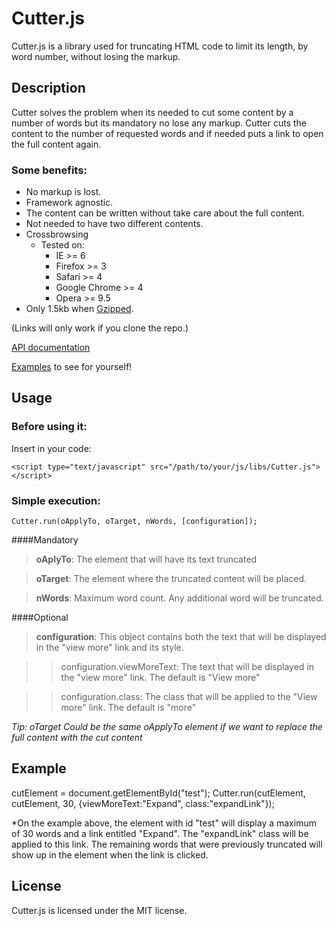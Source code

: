 # Cutter.js
Cutter.js is a library used for truncating HTML code to limit its length, by word number, without losing the markup.

## Description

Cutter solves the problem when its needed to cut some content by a number of words but its mandatory no lose any markup.
Cutter cuts the content to the number of requested words and if needed puts a link to open the full content again.

### Some benefits:

*   No markup is lost.
*   Framework agnostic.
*   The content can be written without take care about the full content.
*   Not needed to have two different contents.
*   Crossbrowsing
    * Tested on:
        * IE >= 6
        * Firefox >= 3
        * Safari >= 4
        * Google Chrome >= 4
        * Opera >= 9.5
*   Only 1.5kb when [Gzipped](http://tcorral.github.com/Cutter.js/versions/cutter.js.gz).

(Links will only work if you clone the repo.)

[API documentation](https://github.com/tcorral/Cutter.js/examples_and_documents/jsdoc/index.html)

[Examples](https://github.com/tcorral/Cutter.js/examples_and_documents/index.html) to see for yourself!

## Usage

### Before using it:
Insert in your code:

	<script type="text/javascript" src="/path/to/your/js/libs/Cutter.js"></script>

### Simple execution:

	Cutter.run(oApplyTo, oTarget, nWords, [configuration]);

####Mandatory

  >  **oAplyTo**: The element that will have its text truncated

  >  **oTarget**: The element where the truncated content will be placed.

  >  **nWords**: Maximum word count. Any additional word will be truncated.

####Optional

  >  **configuration**: This object contains both the text that will be displayed in the "view more" link and its style.

  >>    configuration.viewMoreText: The text that will be displayed in the "view more" link. The default is "View more"

  >>    configuration.class: The class that will be applied to the "View more" link. The default is "more"

*Tip: oTarget Could be the same oApplyTo element if we want to replace the full content with the cut content*

## Example

cutElement = document.getElementById("test");
Cutter.run(cutElement, cutElement, 30, {viewMoreText:"Expand", class:"expandLink"});

*On the example above, the element with id "test" will display a maximum of 30 words and a link entitled "Expand". The "expandLink" class will be applied to this link. The remaining words that were previously truncated will show up in the element when the link is clicked.

## License

Cutter.js is licensed under the MIT license.
